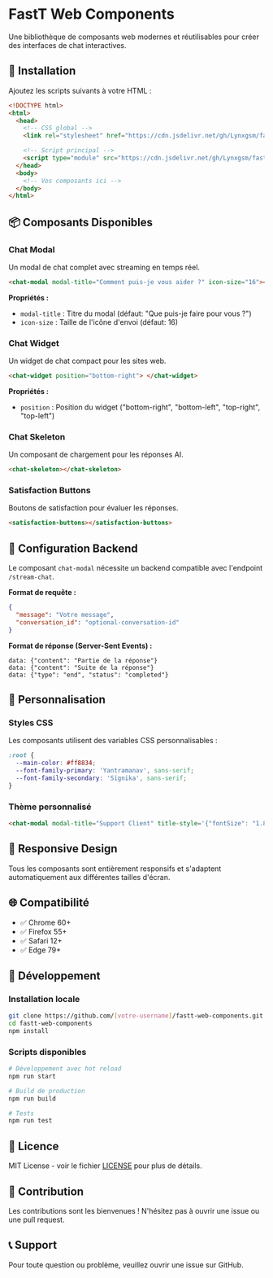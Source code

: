 # FastT Web Components

Une bibliothèque de composants web modernes et réutilisables pour créer des interfaces de chat interactives.

## 🚀 Installation

Ajoutez les scripts suivants à votre HTML :

```html
<!DOCTYPE html>
<html>
  <head>
    <!-- CSS global -->
    <link rel="stylesheet" href="https://cdn.jsdelivr.net/gh/Lynxgsm/fastt-web-components@main/dist/fastt-web-components/fastt-web-components.css" />

    <!-- Script principal -->
    <script type="module" src="https://cdn.jsdelivr.net/gh/Lynxgsm/fastt-web-components@main/dist/fastt-web-components/fastt-web-components.esm.js"></script>
  </head>
  <body>
    <!-- Vos composants ici -->
  </body>
</html>
```

## 📦 Composants Disponibles

### Chat Modal

Un modal de chat complet avec streaming en temps réel.

```html
<chat-modal modal-title="Comment puis-je vous aider ?" icon-size="16"></chat-modal>
```

**Propriétés :**

- `modal-title` : Titre du modal (défaut: "Que puis-je faire pour vous ?")
- `icon-size` : Taille de l'icône d'envoi (défaut: 16)

### Chat Widget

Un widget de chat compact pour les sites web.

```html
<chat-widget position="bottom-right"> </chat-widget>
```

**Propriétés :**

- `position` : Position du widget ("bottom-right", "bottom-left", "top-right", "top-left")

### Chat Skeleton

Un composant de chargement pour les réponses AI.

```html
<chat-skeleton></chat-skeleton>
```

### Satisfaction Buttons

Boutons de satisfaction pour évaluer les réponses.

```html
<satisfaction-buttons></satisfaction-buttons>
```

## 🔧 Configuration Backend

Le composant `chat-modal` nécessite un backend compatible avec l'endpoint `/stream-chat`.

**Format de requête :**

```json
{
  "message": "Votre message",
  "conversation_id": "optional-conversation-id"
}
```

**Format de réponse (Server-Sent Events) :**

```
data: {"content": "Partie de la réponse"}
data: {"content": "Suite de la réponse"}
data: {"type": "end", "status": "completed"}
```

## 🎨 Personnalisation

### Styles CSS

Les composants utilisent des variables CSS personnalisables :

```css
:root {
  --main-color: #ff8834;
  --font-family-primary: 'Yantramanav', sans-serif;
  --font-family-secondary: 'Signika', sans-serif;
}
```

### Thème personnalisé

```html
<chat-modal modal-title="Support Client" title-style='{"fontSize": "1.8rem", "fontWeight": "700", "color": "#2c3e50"}'> </chat-modal>
```

## 📱 Responsive Design

Tous les composants sont entièrement responsifs et s'adaptent automatiquement aux différentes tailles d'écran.

## 🌐 Compatibilité

- ✅ Chrome 60+
- ✅ Firefox 55+
- ✅ Safari 12+
- ✅ Edge 79+

## 🚀 Développement

### Installation locale

```bash
git clone https://github.com/[votre-username]/fastt-web-components.git
cd fastt-web-components
npm install
```

### Scripts disponibles

```bash
# Développement avec hot reload
npm run start

# Build de production
npm run build

# Tests
npm run test
```

## 📄 Licence

MIT License - voir le fichier [LICENSE](LICENSE) pour plus de détails.

## 🤝 Contribution

Les contributions sont les bienvenues ! N'hésitez pas à ouvrir une issue ou une pull request.

## 📞 Support

Pour toute question ou problème, veuillez ouvrir une issue sur GitHub.
